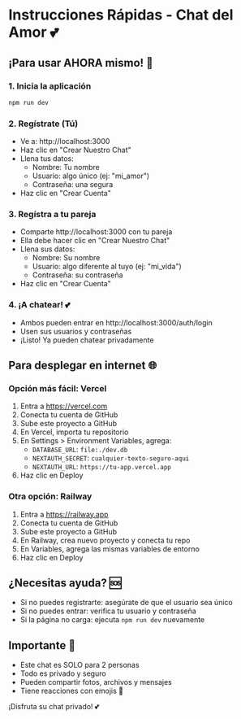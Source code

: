 # Instrucciones Rápidas - Chat del Amor 💕

## ¡Para usar AHORA mismo! 🚀

### 1. Inicia la aplicación
```bash
npm run dev
```

### 2. Regístrate (Tú)
- Ve a: http://localhost:3000
- Haz clic en "Crear Nuestro Chat"
- Llena tus datos:
  - Nombre: Tu nombre
  - Usuario: algo único (ej: "mi_amor")
  - Contraseña: una segura
- Haz clic en "Crear Cuenta"

### 3. Regístra a tu pareja
- Comparte http://localhost:3000 con tu pareja
- Ella debe hacer clic en "Crear Nuestro Chat"
- Llena sus datos:
  - Nombre: Su nombre
  - Usuario: algo diferente al tuyo (ej: "mi_vida")
  - Contraseña: su contraseña
- Haz clic en "Crear Cuenta"

### 4. ¡A chatear! 💕
- Ambos pueden entrar en http://localhost:3000/auth/login
- Usen sus usuarios y contraseñas
- ¡Listo! Ya pueden chatear privadamente

## Para desplegar en internet 🌐

### Opción más fácil: Vercel
1. Entra a https://vercel.com
2. Conecta tu cuenta de GitHub
3. Sube este proyecto a GitHub
4. En Vercel, importa tu repositorio
5. En Settings > Environment Variables, agrega:
   - `DATABASE_URL`: `file:./dev.db`
   - `NEXTAUTH_SECRET`: `cualquier-texto-seguro-aqui`
   - `NEXTAUTH_URL`: `https://tu-app.vercel.app`
6. Haz clic en Deploy

### Otra opción: Railway
1. Entra a https://railway.app
2. Conecta tu cuenta de GitHub
3. Sube este proyecto a GitHub
4. En Railway, crea nuevo proyecto y conecta tu repo
5. En Variables, agrega las mismas variables de entorno
6. Haz clic en Deploy

## ¿Necesitas ayuda? 🆘

- Si no puedes registrarte: asegúrate de que el usuario sea único
- Si no puedes entrar: verifica tu usuario y contraseña
- Si la página no carga: ejecuta `npm run dev` nuevamente

## Importante 📝

- Este chat es SOLO para 2 personas
- Todo es privado y seguro
- Pueden compartir fotos, archivos y mensajes
- Tiene reacciones con emojis 💖

¡Disfruta su chat privado! 💕